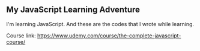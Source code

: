## My JavaScript Learning Adventure

I'm learning JavaScript. And these are the codes that I wrote while learning.

Course link: https://www.udemy.com/course/the-complete-javascript-course/